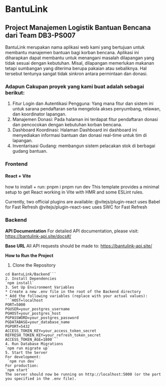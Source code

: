 # BantuLink
## Project Manajemen Logistik Bantuan Bencana dari Team DB3-PS007
BantuLink merupakan nama aplikasi web kami yang bertujuan untuk membantu manajemen bantuan bagi korban bencana. Aplikasi ini diharapkan dapat membantu untuk menangani masalah dilapangan yang tidak sesuai dengan kebutuhan. Misal, dilapangan memerlukan makanan tetapi sumbangan yang diterima berupa pakaian atau sebaliknya. Hal tersebut tentunya sangat tidak sinkron antara permintaan dan donasi. 
### Adapun Cakupan proyek yang kami buat adalah sebagai berikut:
1. Fitur Login dan Autentikasi Pengguna: Yang mana fitur dan sistem ini untuk sarana pendaftaran serta mengelola akses penyumbang, relawan, dan koordinator lapangan.
2. Manajemen Donasi: Pada halaman ini terdapat fitur pendaftaran donasi dan pencocokan dengan kebutuhan korban bencana.
4. Dashboard Koordinasi: Halaman Dashboard ini dashboard ini menyediakan informasi bantuan dan donasi real-time untuk tim di lapangan.
5. Inventarisasi Gudang: membangun sistem pelacakan stok di berbagai gudang bantuan.

### Frontend
#### React + Vite
how to install + run:
pnpm i
pnpm run dev
This template provides a minimal setup to get React working in Vite with HMR and some ESLint rules.

Currently, two official plugins are available:
@vitejs/plugin-react uses Babel for Fast Refresh
@vitejs/plugin-react-swc uses SWC for Fast Refresh

### Backend
**API Documentation**
For detailed API documentation, please visit: https://bantulink-api.site/docs#/

**Base URL**
All API requests should be made to: https://bantulink-api.site/

**How to Run the Project**
1. Clone the Repository
  ```git clone https://github.com/your-username/BantuLink.git
cd BantuLink/Backend```
2. Install Dependencies
  `npm install`
3. Set Up Environment Variables
* Create a new .env file in the root of the Backend directory
* Add the following variables (replace with your actual values):
  ```HOST=localhost
  PORT=5000
  PGUSER=your_postgres_username
  PGHOST=your_postgres_host
  PGPASSWORD=your_postgres_password
  PGDATABASE=your_database_name
  PGPORT=5432
  ACCESS_TOKEN_KEY=your_access_token_secret
  REFRESH_TOKEN_KEY=your_refresh_token_secret
  ACCESS_TOKEN_AGE=1800```
4. Run Database Migrations
  `npm run migrate up`
5. Start the Server
  For development:
   `npm run dev`
  For production:
  `npm start`
  The server should now be running on http://localhost:5000 (or the port you specified in the .env file).
